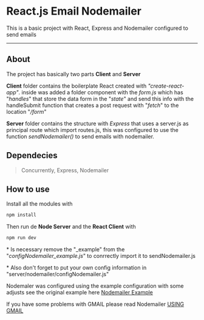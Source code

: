 # React.js Email Nodemailer

This is a basic project with React, Express and Nodemailer configured to send emails

---

## About

The project has basically two parts **Client** and **Server**

__Client__ folder contains the boilerplate React created with _"create-react-app"_. inside was added a folder component with the _form.js_ which has "_handles_" that store the data form in the "_state_" and send this info with the handleSubmit function that creates a post request with "_fetch_" to the location "_/form_"

__Server__ folder contains the structure with _Express_ that uses a server.js as principal route which import routes.js, this was configured to use the function _sendNodemailer()_ to send emails with nodemailer.

## Dependecies

> Concurrently, Express, Nodemailer

## How to use

Install all the modules with

```bash
npm install
```

Then run de **Node Server** and the **React Client** with

```bash
npm run dev
```

\* Is necessary remove the "\_example" from the "_configNodemailer_example.js_" to conrrectly import it to sendNodemailer.js

\* Also don't forget to put your own config information in "server/nodemailer/configNodemailer.js"

Nodemaler was configured using the example configuration with some adjusts see the original example here [Nodemailer Example](https://nodemailer.com/about/)

If you have some problems with GMAIL please read Nodemailer [USING GMAIL](https://nodemailer.com/usage/using-gmail/)
